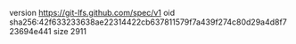 version https://git-lfs.github.com/spec/v1
oid sha256:42f633233638ae22314422cb637811579f7a439f274c80d29a4d8f723694e441
size 2911
